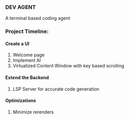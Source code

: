 ### DEV AGENT
A terminal based coding agent

### Project Timeline:
#### Create a UI
1. Welcome page
2. Implement AI
3. Virtualized Content Window with key based scrolling
#### Extend the Backend
1. LSP Server for accurate code generation
#### Optimizations
1. Minimize rerenders